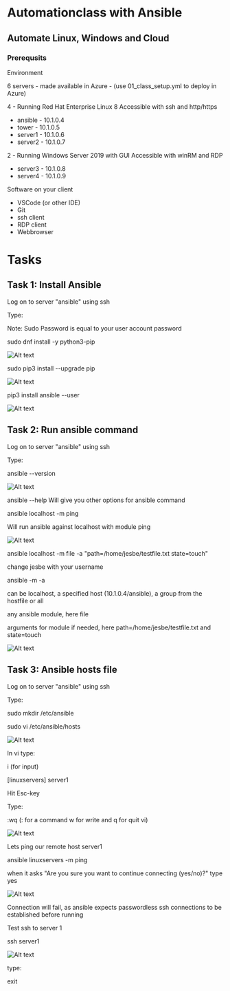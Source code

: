 # Automationclass with Ansible
## Automate Linux, Windows and Cloud

### Prerequsits
Environment

6 servers - made available in Azure - (use 01_class_setup.yml to deploy in Azure)

4 - Running Red Hat Enterprise Linux 8
Accessible with ssh and http/https
* ansible - 10.1.0.4
* tower   - 10.1.0.5
* server1 - 10.1.0.6
* server2 - 10.1.0.7

2 - Running Windows Server 2019 with GUI
Accessible with winRM and RDP
* server3 - 10.1.0.8
* server4 - 10.1.0.9

Software on your client
* VSCode (or other IDE)
* Git
* ssh client
* RDP client
* Webbrowser

# Tasks

## Task 1: Install Ansible

Log on to server "ansible" using ssh 

Type:

Note: Sudo Password is equal to your user account password

sudo dnf install -y python3-pip

![Alt text](pics/001_install_pip3.png?raw=true "Install Python3 PIP3")

sudo pip3 install --upgrade pip

![Alt text](pics/002_install_pip3_upgrade.png?raw=true "Upgrade PIP")

pip3 install ansible --user

![Alt text](pics/003_install_ansible.png?raw=true "Install Ansible")

## Task 2: Run ansible command

Log on to server "ansible" using ssh 

Type:

ansible --version

![Alt text](pics/004_install_ansible_version.png?raw=true "Ansible --version")

ansible --help
Will give you other options for ansible command

ansible localhost -m ping

Will run ansible against localhost with module ping

![Alt text](pics/005_install_ansible_localhost_ping.png?raw=true "Ansible localhost ping")

ansible localhost -m file -a "path=/home/jesbe/testfile.txt state=touch"

change jesbe with your username

ansible <hosts> -m <module> -a <module arguments>

<hosts> can be localhost, a specified host (10.1.0.4/ansible), a group from the hostfile or all

<module> any ansible module, here file

<module arguments> arguments for module if needed, here path=/home/jesbe/testfile.txt and state=touch

![Alt text](pics/006_install_ansible_localhost_file.png?raw=true "Ansible localhost ping")

## Task 3: Ansible hosts file

Log on to server "ansible" using ssh 

Type:

sudo mkdir /etc/ansible

sudo vi /etc/ansible/hosts

![Alt text](pics/007_mkdir_ansible.png?raw=true "mkdir ansible")

In vi type:

i (for input)

[linuxservers]
server1

Hit Esc-key

Type:

:wq (: for a command w for write and q for quit vi)

![Alt text](pics/008_edit_hostfile.png?raw=true "Edit ansible hostfile")

Lets ping our remote host server1 

ansible linuxservers -m ping

when it asks "Are you sure you want to continue connecting (yes/no)?" type yes

![Alt text](pics/009_connect_error.png?raw=true "Connect Error")

Connection will fail, as ansible expects passwordless ssh connections to be established before running

Test ssh to server 1

ssh server1

![Alt text](pics/010_ssh_connect.png?raw=true "SSH Connect")

type:

exit

